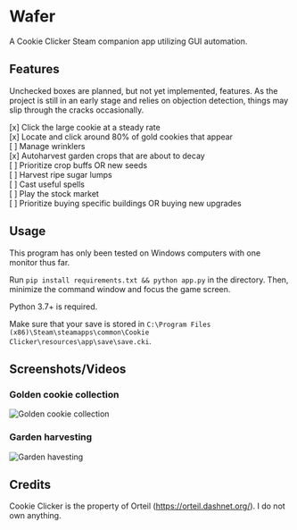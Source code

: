 # Wafer

A Cookie Clicker Steam companion app utilizing GUI automation.

## Features

Unchecked boxes are planned, but not yet implemented, features. As the project is still in an early stage and relies on objection detection, things may slip through the cracks occasionally.


[x] Click the large cookie at a steady rate  
[x] Locate and click around 80% of gold cookies that appear  
[ ] Manage wrinklers  
[x] Autoharvest garden crops that are about to decay  
[ ] Prioritize crop buffs OR new seeds  
[ ] Harvest ripe sugar lumps  
[ ] Cast useful spells  
[ ] Play the stock market  
[ ] Prioritize buying specific buildings OR buying new upgrades  

## Usage

This program has only been tested on Windows computers with one monitor thus far.

Run
`pip install requirements.txt && python app.py` in the directory.
Then, minimize the command window and focus the game screen.

Python 3.7+ is required.

Make sure that your save is stored in `C:\Program Files (x86)\Steam\steamapps\common\Cookie Clicker\resources\app\save\save.cki`.

## Screenshots/Videos
### Golden cookie collection
![Golden cookie collection](demo/goldenCookieDemo.gif)

### Garden harvesting
![Garden havesting](demo/gardenDemo.gif)

## Credits

Cookie Clicker is the property of Orteil (https://orteil.dashnet.org/). I do not own anything.

